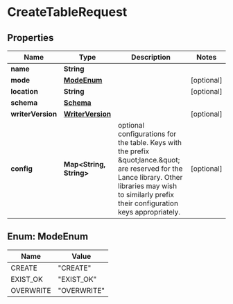 

# CreateTableRequest


## Properties

| Name | Type | Description | Notes |
|------------ | ------------- | ------------- | -------------|
|**name** | **String** |  |  |
|**mode** | [**ModeEnum**](#ModeEnum) |  |  [optional] |
|**location** | **String** |  |  [optional] |
|**schema** | [**Schema**](Schema.md) |  |  |
|**writerVersion** | [**WriterVersion**](WriterVersion.md) |  |  [optional] |
|**config** | **Map&lt;String, String&gt;** | optional configurations for the table. Keys with the prefix \&quot;lance.\&quot; are reserved for the Lance library.  Other libraries may wish to similarly prefix their configuration keys appropriately.  |  [optional] |



## Enum: ModeEnum

| Name | Value |
|---- | -----|
| CREATE | &quot;CREATE&quot; |
| EXIST_OK | &quot;EXIST_OK&quot; |
| OVERWRITE | &quot;OVERWRITE&quot; |



